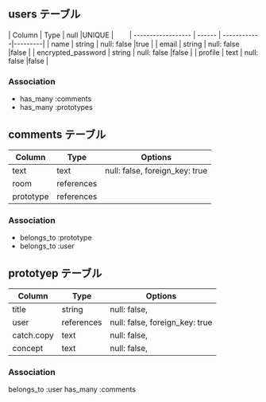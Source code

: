 ## users テーブル

| Column             | Type   | null        |UNIQUE   |　　
| ------------------ | ------ | ------------|---------|
| name               | string | null: false |true     |
| email              | string | null: false |false    |
| encrypted_password | string | null: false |false    |
| profile            | text   | null: false |false    |

### Association

- has_many :comments
- has_many :prototypes


## comments テーブル

| Column    | Type       | Options                        |
| ------    | ---------- | ------------------------------ |
| text      | text       | null: false, foreign_key: true |
| room      | references |                                |
| prototype | references |                                |
### Association

- belongs_to :prototype
- belongs_to :user

## prototyep テーブル

| Column     | Type       | Options                        |
| -----------| ---------- | ------------------------------ |
| title      | string     | null: false,                   |
| user       | references | null: false, foreign_key: true |
| catch.copy | text       | null: false,                   |
| concept    | text       | null: false,                   |

### Association

belongs_to :user
has_many :comments
 